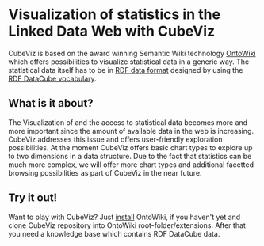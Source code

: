 # Visualization of statistics in the Linked Data Web with CubeViz

CubeViz is based on the award winning Semantic Wiki technology [OntoWiki](http://ontowiki.net/Projects/OntoWiki) which offers possibilities to visualize statistical data in a generic way. The statistical data itself has to be in [RDF data format](http://localhost/ow_cubeviz_odp/www.w3.org/RDF/) designed by using the [RDF DataCube vocabulary](http://www.w3.org/TR/vocab-data-cube/).


## What is it about?

The Visualization of and the access to statistical data becomes more and more important since the amount of available data in the web is increasing. CubeViz addresses this issue and offers user-friendly exploration possibilities. At the moment CubeViz offers basic chart types to explore up to two dimensions in a data structure. Due to the fact that statistics can be much more complex, we will offer more chart types and additional facetted browsing possibilities as part of CubeViz in the near future.


## Try it out!

Want to play with CubeViz? Just [install](https://github.com/AKSW/OntoWiki/wiki/Getting-Started-Users) OntoWiki, if you haven't yet and clone CubeViz repository into OntoWiki root-folder/extensions. After that you need a knowledge base which contains RDF DataCube data.
